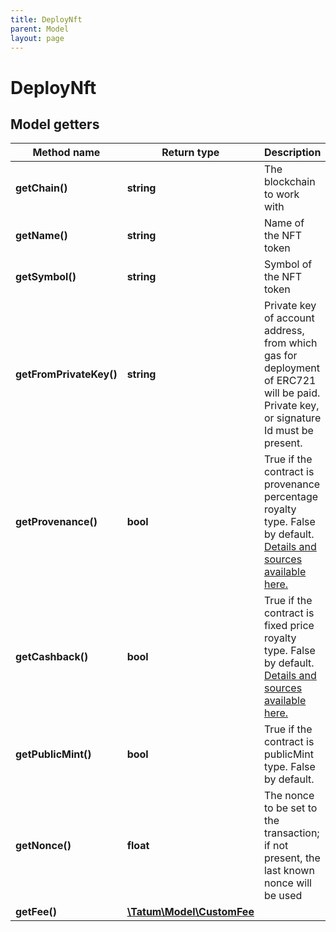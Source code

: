 ```yaml
---
title: DeployNft
parent: Model
layout: page
---
```


# DeployNft

## Model getters

Method name | Return type | Description | Notes
------------ | ------------- | ------------- | -------------
**getChain()** | **string** | The blockchain to work with | ex.: `ETH`
**getName()** | **string** | Name of the NFT token | ex.: `My ERC721`
**getSymbol()** | **string** | Symbol of the NFT token | ex.: `ERC_SYMBOL`
**getFromPrivateKey()** | **string** | Private key of account address, from which gas for deployment of ERC721 will be paid. Private key, or signature Id must be present. | ex.: `0x05e150c73f1920ec14caa1e0b6aa09940899678051a78542840c2668ce5080c2`
**getProvenance()** | **bool** | True if the contract is provenance percentage royalty type. False by default. <a href="https://github.com/tatumio/smart-contracts" target="_blank">Details and sources available here.</a> | ex.: `false` [optional]
**getCashback()** | **bool** | True if the contract is fixed price royalty type. False by default. <a href="https://github.com/tatumio/smart-contracts" target="_blank">Details and sources available here.</a> | ex.: `false` [optional]
**getPublicMint()** | **bool** | True if the contract is publicMint type. False by default. | ex.: `true` [optional]
**getNonce()** | **float** | The nonce to be set to the transaction; if not present, the last known nonce will be used | ex.: `null` [optional]
**getFee()** | [**\Tatum\Model\CustomFee**](../CustomFee) |  | ex.: `null` [optional]

